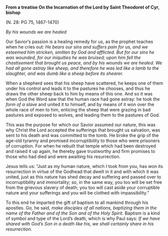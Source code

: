 

**From a treatise On the Incarnation of the Lord by Saint Theodoret of Cyr, bishop**

(N. 28: PG 75, 1467-1470)

_By his wounds we are healed_

Our Savior’s passion is a healing remedy for us, as the prophet teaches when he cries out: _He bears our sins and suffers pain for us, and we esteemed him stricken, smitten by God and afflicted. But for our sins he was wounded, for our iniquities he was bruised; upon him fell the chastisement that brought us peace, and by his wounds we are healed. We had all gone astray like sheep, and therefore he was led like a lamb to the slaughter, and was dumb like a sheep before its shearer._

When a shepherd sees that his sheep have scattered, he keeps one of them under his control and leads it to the pastures he chooses, and thus he draws the other sheep back to him by means of this one. And so it was when God the Word saw that the human race had gone astray: he took the _form of a slave_ and united it to himself, and by means of it won over the whole race of men to him, enticing the sheep that were grazing in bad pastures and exposed to wolves, and leading them to the pastures of God.

This was the purpose for which our Savior assumed our nature, this was why Christ the Lord accepted the sufferings that brought us salvation, was sent to his death and was committed to the tomb. He broke the grip of the age-old tyranny and promised incorruptibility to those who were prisoners of corruption. For when he rebuilt that temple which had been destroyed and raised it up again, he thereby gave trustworthy and firm promises to those who had died and were awaiting his resurrection.

Jesus tells us: “Just as my human nature, which I took from you, has won its resurrection in virtue of the Godhead that dwelt in it and with which it was united, just as this nature has shed decay and suffering and passed over to incorruptibility and immortality; so, in the same way, you too will be set free from the grievous slavery of death; you too will cast aside your corruptible nature and your sufferings and you will be clothed with impassibility.”

To this end he imparted the gift of baptism to all mankind through his apostles. _Go,_ he said, _make disciples of all nations, baptizing them in the name of the Father and of the Son and of the Holy Spirit._ Baptism is a kind of symbol and type of the Lord’s death, which is why Paul says: _If we have shared with God’s Son in a death like his, we shall certainly share in his resurrection._

